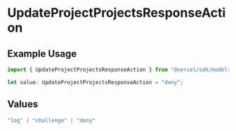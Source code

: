 # UpdateProjectProjectsResponseAction

## Example Usage

```typescript
import { UpdateProjectProjectsResponseAction } from "@vercel/sdk/models/updateprojectop.js";

let value: UpdateProjectProjectsResponseAction = "deny";
```

## Values

```typescript
"log" | "challenge" | "deny"
```